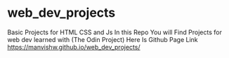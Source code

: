 # web_dev_projects
Basic Projects for HTML CSS and Js
In this Repo 
You will Find Projects for web dev learned with (The Odin Project)
Here Is Github Page Link https://manvishw.github.io/web_dev_projects/
